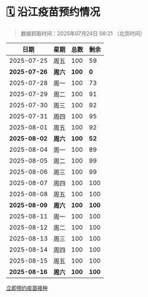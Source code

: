 # 🗓️ 沿江疫苗预约情况

> 数据抓取时间：2025年07月24日 08:21 （北京时间）

| 日期 | 星期 | 总数 | 剩余 |
|------|------|------|------|
| 2025-07-25 | 周五 | 100 | 59 |
| **2025-07-26** | **周六** | **100** | **0** |
| 2025-07-28 | 周一 | 100 | 73 |
| 2025-07-29 | 周二 | 100 | 91 |
| 2025-07-30 | 周三 | 100 | 92 |
| 2025-07-31 | 周四 | 100 | 95 |
| 2025-08-01 | 周五 | 100 | 92 |
| **2025-08-02** | **周六** | **100** | **52** |
| 2025-08-04 | 周一 | 100 | 89 |
| 2025-08-05 | 周二 | 100 | 99 |
| 2025-08-06 | 周三 | 100 | 99 |
| 2025-08-07 | 周四 | 100 | 100 |
| 2025-08-08 | 周五 | 100 | 100 |
| **2025-08-09** | **周六** | **100** | **100** |
| 2025-08-11 | 周一 | 100 | 100 |
| 2025-08-12 | 周二 | 100 | 100 |
| 2025-08-13 | 周三 | 100 | 100 |
| 2025-08-14 | 周四 | 100 | 100 |
| 2025-08-15 | 周五 | 100 | 100 |
| **2025-08-16** | **周六** | **100** | **100** |


<div class="button-container">
<a class="btn" href="http://yfzweb.ishequ.net/#/login" target="_blank">立即预约疫苗接种</a>
</div>

